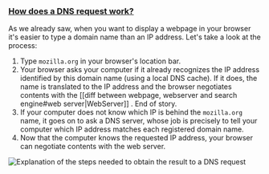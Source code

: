 ### [How does a DNS request work?](https://developer.mozilla.org/en-US/docs/Learn/Common_questions/What_is_a_domain_name#how_does_a_dns_request_work "Permalink to How does a DNS request work?")

As we already saw, when you want to display a webpage in your browser it's easier to type a domain name than an IP address. Let's take a look at the process:

1.  Type `mozilla.org` in your browser's location bar.
2.  Your browser asks your computer if it already recognizes the IP address identified by this domain name (using a local DNS cache). If it does, the name is translated to the IP address and the browser negotiates contents with the [[diff between webpage, webserver and search engine#web server|WebServer]] . End of story.
3.  If your computer does not know which IP is behind the `mozilla.org` name, it goes on to ask a DNS server, whose job is precisely to tell your computer which IP address matches each registered domain name.
4.  Now that the computer knows the requested IP address, your browser can negotiate contents with the web server.

![Explanation of the steps needed to obtain the result to a DNS request](https://developer.mozilla.org/en-US/docs/Learn/Common_questions/What_is_a_domain_name/2014-10-dns-request2.png)